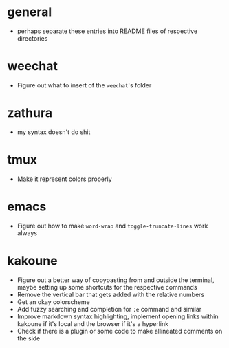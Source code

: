 # general
- perhaps separate these entries into README files of respective directories

# weechat
- Figure out what to insert of the `weechat`'s folder
 
# zathura
- my syntax doesn't do shit

# tmux
- Make it represent colors properly
 
# emacs
- Figure out how to make `word-wrap` and `toggle-truncate-lines` work always

# kakoune
- Figure out a better way of copypasting from and outside the terminal, maybe setting up some shortcuts for the respective commands
- Remove the vertical bar that gets added with the relative numbers
- Get an okay colorscheme
- Add fuzzy searching and completion for `:e` command and similar
- Improve markdown syntax highlighting, implement opening links within kakoune if it's local and the browser if it's a hyperlink
- Check if there is a plugin or some code to make allineated comments on the side
